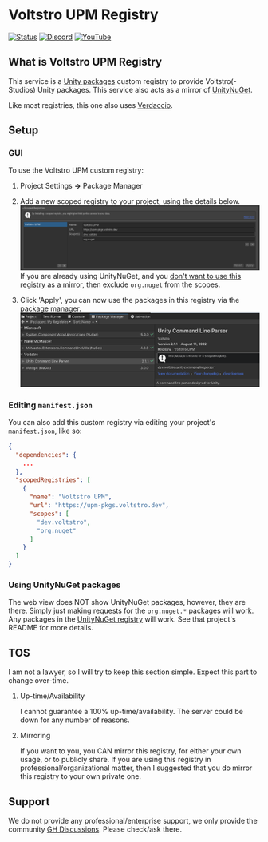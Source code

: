 # Voltstro UPM Registry

[![Status](https://img.shields.io/website?down_color=red&down_message=Offline&label=Registry&up_color=green&up_message=Online&url=https%3A%2F%2Fupm-pkgs.voltstro.dev)](https://upm-pkgs.voltstro.dev)
[![Discord](https://img.shields.io/badge/Discord-Voltstro-7289da.svg?logo=discord)](https://discord.voltstro.dev) 
[![YouTube](https://img.shields.io/badge/Youtube-Voltstro-red.svg?logo=youtube)](https://www.youtube.com/Voltstro)

## What is Voltstro UPM Registry

This service is a [Unity packages](https://docs.unity3d.com/Manual/Packages.html) custom registry to provide Voltstro(-Studios) Unity packages. This service also acts as a mirror of [UnityNuGet](https://github.com/xoofx/UnityNuGet).

Like most registries, this one also uses [Verdaccio](https://verdaccio.org/).

## Setup

### GUI

To use the Voltstro UPM custom registry:

1. Project Settings **->** Package Manager

2. Add a new scoped registry to your project, using the details below.
![Scoped Registry](media/ScopedRegistry.png)
If you are already using UnityNuGet, and you [don't want to use this registry as a mirror](#using-unitynuget-packages), then exclude `org.nuget` from the scopes.

4. Click 'Apply', you can now use the packages in this registry via the package manager.
![UPM](media/UPM.png)

### Editing `manifest.json`

You can also add this custom registry via editing your project's `manifest.json`, like so:

```json
{
  "dependencies": {
    ...
  },
  "scopedRegistries": [
    {
      "name": "Voltstro UPM",
      "url": "https://upm-pkgs.voltstro.dev",
      "scopes": [
        "dev.voltstro",
        "org.nuget"
      ]
    }
  ]
}

```

### Using UnityNuGet packages

The web view does NOT show UnityNuGet packages, however, they are there. Simply just making requests for the `org.nuget.*` packages will work. Any packages in the [UnityNuGet registry](https://github.com/xoofx/UnityNuGet/blob/master/registry.json) will work. See that project's README for more details.

## TOS

I am not a lawyer, so I will try to keep this section simple. Expect this part to change over-time.

1. Up-time/Availability

    I cannot guarantee a 100% up-time/availability. The server could be down for any number of reasons.

2. Mirroring

    If you want to you, you CAN mirror this registry, for either your own usage, or to publicly share. If you are using this registry in professional/organizational matter, then I suggested that you do mirror this registry to your own private one.

## Support

We do not provide any professional/enterprise support, we only provide the community [GH Discussions](https://github.com/Voltstro/VoltstroUPM/discussions). Please check/ask there.
